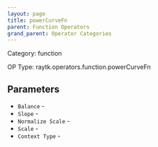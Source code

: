 ```yaml
---
layout: page
title: powerCurveFn
parent: Function Operators
grand_parent: Operator Categories
---
```


Category: function

OP Type: raytk.operators.function.powerCurveFn

## Parameters

* `Balance` - 
* `Slope` - 
* `Normalize Scale` - 
* `Scale` - 
* `Context Type` -
